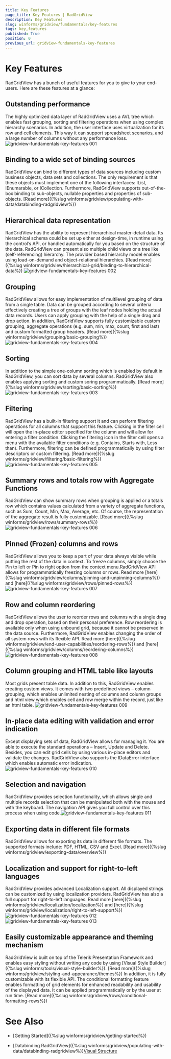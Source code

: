 ```yaml
---
title: Key Features
page_title: Key Features | RadGridView
description: Key Features
slug: winforms/gridview/fundamentals/key-features
tags: key,features
published: True
position: 0
previous_url: gridview-fundamentals-key-features
---
```


# Key Features



RadGridView has a bunch of useful features for you to give to your end-users. Here are these features at a glance: 

## Outstanding performance

The highly optimized data layer of RadGridView uses a AVL tree which enables fast grouping, sorting and filtering operations when using complex hierarchy scenarios. In addition, the user interface uses virtualization for its row and cell elements. This way it can support spreadsheet scenarios, and a large number of columns without any performance loss.![gridview-fundamentals-key-features 001](images/gridview-fundamentals-key-features001.png)

## Binding to a wide set of binding sources

RadGridView can bind to different types of data sources including custom business objects, data sets and collections. The only requirement is that these objects must implement one of the following interfaces: IList, IEnumarable, or ICollection. Furthermore, RadGridView supports out-of-the-box binding to sub-objects, nullable properties and properties of sub-objects. [Read more]({%slug winforms/gridview/populating-with-data/databinding-radgridview%})

## Hierarchical data representation

RadGridView has the ability to represent hierarchical master-detail data. Its hierarchical schema could be set up either at design-time, in runtime using the control’s API, or handled automatically for you based on the structure of the data. RadGridView can present also multiple child views or a tree like (self-referencing) hierarchy. The provider based hierarchy model enables using load-on-demand and object-relational hierarchies. [Read more]({%slug winforms/gridview/hierarchical-grid/binding-to-hierarchical-data%})
![gridview-fundamentals-key-features 002](images/gridview-fundamentals-key-features002.png)

## Grouping

RadGridView allows for easy implementation of multilevel grouping of data from a single table. Data can be grouped according to several criteria effectively creating a tree of groups with the leaf nodes holding the actual data records. Users can apply grouping with the help of a single drag and drop action. In addition, RadGridView supports fully customizable custom grouping, aggregate operations (e.g. sum, min, max, count, first and last) and custom formatted group headers. [Read more]({%slug winforms/gridview/grouping/basic-grouping%})![gridview-fundamentals-key-features 004](images/gridview-fundamentals-key-features004.png)

## Sorting

In addition to the simple one-column sorting which is enabled by default in RadGridView, you can sort data by several columns. RadGridView also enables applying sorting and custom soring programmatically. [Read more]({%slug winforms/gridview/sorting/basic-sorting%})![gridview-fundamentals-key-features 003](images/gridview-fundamentals-key-features003.png)

## Filtering

RadGridView has a built-in filtering support it and can perform filtering operations for all columns that support this feature. Clicking in the filter cell will open the in-place editor specified for the column and will allow for entering a filter condition. Clicking the filtering icon in the filter cell opens a menu with the available filter conditions (e.g. Contains, Starts with, Less than). Furthermore, filtering can be defined programmatically by using filter descriptors or custom filtering. [Read more]({%slug winforms/gridview/filtering/basic-filtering%})![gridview-fundamentals-key-features 005](images/gridview-fundamentals-key-features005.png)

## Summary rows and totals row with Aggregate Functions

RadGridView can show summary rows when grouping is applied or a totals row which contains values calculated from a variety of aggregate functions, such as Sum, Count, Min, Max, Average, etc. Of course, the representation of the aggregate result is fully customizable. [Read more]({%slug winforms/gridview/rows/summary-rows%})![gridview-fundamentals-key-features 006](images/gridview-fundamentals-key-features006.png)

## Pinned (Frozen) columns and rows

RadGridView allows you to keep a part of your data always visible while putting the rest of the data in context. To freeze columns, simply choose the Pin to left or Pin to right option from the context menu.RadGridView API allows for programmatically freezing columns or rows. Read more [here]({%slug winforms/gridview/columns/pinning-and-unpinning-columns%}) and [here]({%slug winforms/gridview/rows/pinned-rows%})
![gridview-fundamentals-key-features 007](images/gridview-fundamentals-key-features007.png)

## Row and column reordering

RadGridView allows the user to reorder rows and columns with a single drag and drop operation, based on their personal preference. Row reordering is available only when using unbound grid, because it cannot be preserved in the data source. Furthermore, RadGridView enables changing the order of all system rows with its flexible API. Read more [here]({%slug winforms/gridview/end-user-capabilities/reordering-rows%}) and [here]({%slug winforms/gridview/columns/reordering-columns%})![gridview-fundamentals-key-features 008](images/gridview-fundamentals-key-features008.png)

## Column grouping and HTML table like layouts

Most grids present table data. In addition to this, RadGridView enables creating custom views. It comes with two predefined views – column grouping, which enables unlimited nesting of columns and column groups and html view which enables cell and row merge within the record, just like an html table.
![gridview-fundamentals-key-features 009](images/gridview-fundamentals-key-features009.png)

## In-place data editing with validation and error indication

Except displaying sets of data, RadGridView allows for managing it. You are able to execute the standard operations – Insert, Update and Delete. Besides, you can edit grid cells by using various in-place editors and validate the changes. RadGridView also supports the IDataError interface which enables automatic error indication.![gridview-fundamentals-key-features 010](images/gridview-fundamentals-key-features010.png)

## Selection and navigation

RadGridView provides selection functionality, which allows single and multiple records selection that can be manipulated both with the mouse and with the keyboard. The navigation API gives you full control over this process when using code.![gridview-fundamentals-key-features 011](images/gridview-fundamentals-key-features011.png)

## Exporting data in different file formats

RadGridView allows for exporting its data in different file formats. The supported formats include: PDF, HTML, CSV and Excel. [Read more]({%slug winforms/gridview/exporting-data/overview%})

## Localization and support for right-to-left languages

RadGridView provides advanced Localization support. All displayed strings can be customized by using localization providers. RadGridView has also a full support for right-to-left languages.  Read more [here]({%slug winforms/gridview/localization/localization%}) and [here]({%slug winforms/gridview/localization/right-to-left-support%})![gridview-fundamentals-key-features 012](images/gridview-fundamentals-key-features012.png)![gridview-fundamentals-key-features 013](images/gridview-fundamentals-key-features013.png)

## Easily customizable appearance and theming mechanism

RadGridView is built on top of the Telerik Presentation Framework and enables easy styling without writing any code by using [Visual Style Builder]({%slug winforms/tools/visual-style-builder%}). [Read more]({%slug winforms/gridview/styling-and-appearance/themes%}) In addition, it is fully customizable with its flexible API. The conditional formatting feature enables formatting of grid elements for enhanced readability and usability of the displayed data. It can be applied programmatically or by the user at run time. [Read more]({%slug winforms/gridview/rows/conditional-formatting-rows%})
        

# See Also

 * [Getting Started]({%slug winforms/gridview/getting-started%})

 * [Databinding RadGridView]({%slug winforms/gridview/populating-with-data/databinding-radgridview%})[Visual Structure](c3744f84-3e80-4b59-8ea0-ce38723d4eca)
